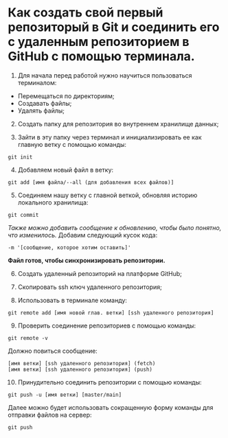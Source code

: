 # Как создать свой первый репозиторый в Git и соединить его с удаленным репозиторием в GitHub с помощью терминала.

1) Для начала перед работой нужно научиться пользоваться терминалом:  

- Перемещаться по директориям;  
- Создавать файлы;  
- Удалять файлы;  

2) Создать папку для репозитория во внутреннем хранилище данных;  

3) Зайти в эту папку через терминал и инициализировать ее как главную ветку с помощью команды:
```
git init
```   

4) Добавляем новый файл в ветку:
```
git add [имя файла/--all (для добавления всех файлов)]
```

5) Соединяем нашу ветку с главной веткой, обновляя историю локального хранилища:
```
git commit
```
*Также можно добавить сообщение к обновлению, чтобы было понятно, что изменилось.* Добавим следующий кусок кода:
```
-m '[сообщение, которое хотим оставить]'
```
**Файл готов, чтобы синхронизировать репозитории.**

6) Создать удаленный репозиторий на платформе GitHub;  

7) Скопировать ssh ключ удаленного репозитория;  

8) Использовать в терминале команду: 
```
git remote add [имя новой глав. ветки] [ssh удаленного репозитория]
```
  
9) Проверить соединение репозиториев с помощью команды:
```
git remote -v
```
Должно повиться сообщение:
```
[имя ветки] [ssh удаленного репозитория] (fetch)
[имя ветки] [ssh удаленного репозитория] (push)
```
10) Принудительно соединить репозитории с помощью команды:
```
git push -u [имя ветки] [master/main]
```
Далее можно будет использовать сокращенную форму команды для отправки файлов на сервер:
```
git push
```
